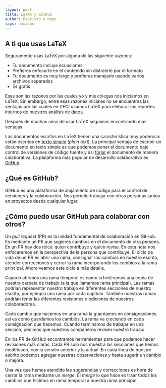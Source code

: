 ```yaml
---
layout: post
title: LaTeX y GitHub
author: Evaristo y Nepo
tags: dataops
---
```

## A ti que usas LaTeX

Seguramente usas LaTeX por alguna de las siguiente razones:

- Tu documento incluye ecuaciones
- Prefieres enfocarte en el contenido sin distraerte por el formato
- Tu documento es muy largo y prefieres manejarlo usando varios archivos separados
- Es gratis

Esas son las razones por las cuales yo y mis colegas nos iniciamos en LaTeX. Sin embargo, entre esas
razones iniciales no se encuentras las ventajas por las cuales en GECI usamos LaTeX
para eleborar los reportes internos de nuestros análisis de datos.

Después de muchos años de usar LaTeX seguimos encontrando más ventajas 

Los documentos escritos en LaTeX tienen una característica muy poderosa: están escritos en [texto
simple](https://es.wikipedia.org/wiki/Archivo_de_texto) (_plain text_). La principal ventaja de
escribir un documento en texto simple es que podemos poner el documento bajo control de versiones de
código fuente y así [forjar](https://es.wikipedia.org/wiki/Forja_(software)) el documento de manera
colaborativa. La plataforma más popular de desarrollo colaborativo es
[GitHub](https://es.wikipedia.org/wiki/GitHub).

## ¿Qué es GitHub?

GitHub es una plataforma de alojamiento de código para el control de versiones y la colaboración.
Nos permite trabajar con otras personas juntos en proyectos desde cualquier lugar.

## ¿Cómo puedo usar GitHub para colaborar con otros?

Un _pull request_ (PR) es la unidad fundamental de colaboración en GitHub. Es mediante un PR que
sugieres cambios en el documento de otra persona. En un PR hay dos roles: quien contribuye y quien
revisa. En esta nota nos enfocaremos en la perspectiva de la persona que contribuye. El ciclo de
vida de un PR es abrir una rama, consignar los cambios en nuestro escrito, atender correcciones y
cerrar la rama incorporando los cambios a la rama principal. Ahora veamos este ciclo a más detalle.

Cuando abrimos una rama temporal es como si hiciéramos una copia de nuestra carpeta de trabajo (a la
que llamamos rama principal). Las ramas podrían representar nuestro trabajo en diferentes secciones
de nuestro escrito, por ejemplo una rama por cada capítulo. También nuestras ramas podrían tener las
diferentes revisiones o ediciones de nuestros colaboradores.

Cada cambio que hacemos en una rama la guardamos en consignaciones, así es como guardamos los
cambios. La rama va creciendo en cada consignación que hacemos. Cuando terminamos de trabajar en una
sección, pedimos que nuestros compañeros revisen nuestro trabajo. 

En los PR de GitHub encontramos herramientas para que podamos hacer revisiones más claras. Cada PR
solo nos muestra las secciones que hemos modificado, con la versión anterior y la actual. En cada
línea de nuestro escrito podemos agregar nuestras observaciones y hasta sugerir un cambio o mejora.

Una vez que hemos atendido las sugerencias y correcciones es hora de cerrar la rama mediante un
_merge_. El _merge_ lo que hace es traer todos los cambios que hicimos en rama temporal a nuestra
rama principal.

